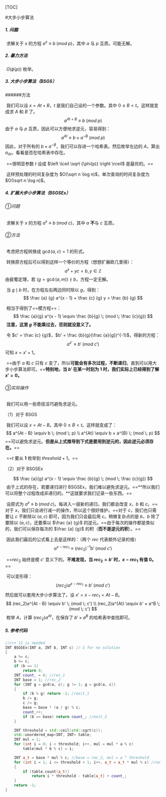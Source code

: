 [TOC]

#大步小步算法

##### 1. 问题

​	求解关于 $x$ 的方程 $a^x \equiv b \; (mod \; p)$，其中 $a$ 与 $p$ 互质。可能无解。

##### 2. 暴力方法

​	$O(\phi(p))$ 枚举。

##### 3. 大步小步算法（BSGS）

######方法

​	我们可以设 $x = A t + B$，$t$ 是我们自己设的一个参数。其中 $0 \le B < t$。这样就变成求 $A$ 和 $B$ 了。
$$
a^{At + B} \equiv b \; (mod \; p)
$$
​	由于 $a$ 与 $p$ 互质，因此可以方便地求逆元，容易得到：
$$
a^{At} \equiv b × a^{-B} \; (mod \; p)
$$
​	因此，对于所有的 $b × a^{-B}$，我们可以存进一个哈希表。然后枚举左边的 $A$，算出 $a_{At}$，看看是否在哈希表中存在。

​	==很明显参数 $t$ 设成 $\left \lceil \sqrt {\phi(p)} \right \rceil$ 是最优的。==

​	这样预处理的时间复杂度为 $O(\sqrt n \log n)$，单次查询的时间复杂度为 $O(\sqrt n \log n)$。

##### 4. 扩展大步小步算法（BSGSEx）

###### ①问题

​	求解关于 $x$ 的方程 $a^x \equiv b \; (mod \; c)$，其中 $a$ **不**与 $c$ 互质。

###### ②方法

​	考虑把方程转换成 $\gcd(a, c) = 1$ 的形式。

​	转换原方程后可以得到这样一个等价的方程（想想扩展欧几里得）：
$$
a^x + yc = b, y \in \mathbb{Z}
$$
​	由裴蜀定理，若 $(g = \gcd(a, m)) \nmid b$，方程一定无解。

​	当 $g \mid b$ 时，在方程左右两边同时除以 $g$，得到：
$$
\frac {a} {g} a^{x - 1} + \frac {c} {g} y = \frac {b} {g}
$$

​	相当于得到了==模方程==：
$$
\frac {a}{g} a^{x - 1} \equiv \frac {b}{g} \; (mod \; \frac {c}{g})
$$
​	**注意，这里 $g$ 不能乘过去，否则就没意义了。**

​	令 $c' = \frac {c} {g}$，$b' = \frac {b}{g}(\frac {a}{g})^{-1}$，得新的方程：
$$
a^{x'} \equiv b' \; (mod \; c')
$$
​	可知 $x = x' + 1$。

​	==由于 $a$ 和 $c$ 只有 $c$ 变了，所以**可能会有多次过程，不断递归**，直到可以用大步小步算法即可。==**特别地，当 $b'$ 在某一时刻为 1 时，我们实际上已经得到了解 $x' = 0$。** 

###### ③实际操作

​	我们可以用一些奇技淫巧避免求逆元。

（1）对于 BSGS

​	我们可以设 $x = A t - B$。其中 $0 \le B < t$。这样就变成了：
$$
a^{At - B} \equiv b \; (mod \; p)
\\
a^{At} \equiv b × a^{B} \; (mod \; p)
$$
​	==可以避免求逆元。**但是从上式推导到下式是要用到逆元的，因此逆元必须存在。**==

​	==$t$ 要从 **1** 枚举到 $threshold + 1$。==

（2）对于 BSGSEx

$$
\frac {a}{g} a^{x - 1} \equiv \frac {b}{g} \; (mod \; \frac {c}{g})
$$
​	由于上式的存在，若要递归进行 BSGSEx，我们难以避免求逆元。==**所以我们可以将整个过程改成非递归的。**这就要求我们记录一些东西。==

​	设原式为 $a^x \equiv b \; (mod \; c)$。每进入一层新的递归，我们都会改变 $x$，$b$ 和 $c$。==对于 $x$，我们只会进行减一的操作，所以这个很好维护。==对于 $c$，我们也只需要让 $c$ 不断除以 $(a, c)$ 即可，因为我们只会最后用 $c$。稍微复杂点的是 $b$，$b$ 除了要除以 $(a, c)$，还要乘以 $\frac {a} {g}$ 的逆元。==由于每次的操作都是类似的，我们可以保存每次的 $\frac {a} {g}$ 的积（**而不是逆元的积**）。==

​	因此我们最后的公式看上去是这样的：（两个 $rec$ 代表额外记录的值）
$$
a^{x - rec_1} \equiv (rec_2)^{-1} b' \; (mod \; c')
$$

​	==$rec_2$ 始终是模 $c'$ 意义下的。**不难发现，当 $rec_2 = b'$ 时，$x - rec_1$ 有值 $0$。**==

​	可以变形得：
$$
(rec_2)a^{x - rec_1} \equiv b' \; (mod \; c')
$$
​	然后就可以套用大步小步算法了。设 $x' = x - rec_1 = At - B$。
$$
(rec_2)a^{At - B} \equiv b' \; (mod \; c')
\\
(rec_2)a^{At} \equiv b' × a^B \; (mod \; c')
$$
​	枚举 $A$，计算 $(rec_2)a^{At}$，在保存了 $b' × a^B$ 的哈希表中查找即可。

##### 5. 参考代码

```c++
//c++ 11 is needed
INT BSGSEx(INT a, INT b, INT c) //-1 for no solution
{
	a %= c;
	b %= c;
	if (b == 1)
		return 0;
	INT count_ = 0; //rec_1
	INT base = 1; //rec_2
	for (INT g = gcd(a, c); g != 1; g = gcd(a, c))
	{
		if (b % g) return -1; //exit_1
		b /= g;
		c /= g;
		base = base * (a / g) % c;
		count_++;
		if (b == base) return count_; //exit_2
	}

	INT threshold = std::ceil(std::sqrt(c));
	std::unordered_map<INT, INT> table;
	INT mul = 1;
	for (int i = 0; i < threshold; i++, mul = mul * a % c)
		table[mul * b % c] = i;

	INT a_t = base * mul % c; //base = rec_2, mul = a ^ threshold
	for (int i = 1; i <= threshold + 1; i++, a_t = a_t * mul % c) //note the range of i
	{
		if (table.count(a_t))
			return i * threshold - table[a_t] + count_;
	}
	return -1;
}
```